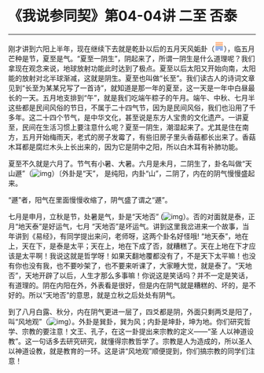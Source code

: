 # 《我说参同契》第04-04讲 二至 否泰

------

刚才讲到六阳上半年，现在继续下去就是乾卦以后的五月天风姤卦（![img](%E4%BA%8C%E8%87%B3%EF%BC%8C%E5%90%A6%E6%B3%B0/gua44.png)），临五月芒种是节，夏至是气。“夏至一阴生”，阴起来了，所谓一阴生是什么道理呢？我们拿现在观念来说，地球放射功能此时达到了极点。夏至以后太阳又开始向南，太阳能的放射对北半球渐减，这就是阴生。夏至也叫做“长至”。我们读古人的诗词文章见到“长至为某某兄写了一首诗”，就知道是那一年的夏至，这一天是一年中白昼最长的一天。五月地支排到“午”，就是我们吃端午粽子的午月。端午、中秋、七月半这些都是民间风俗的节日，不属于二十四气节，因为是民间风俗，我们也沿用了千多年。这二十四个节气，是中华文化，甚至说是东方人宝贵的文化遗产。一讲夏至，民间在生活习惯上要注意什么呢？夏至一阴生，潮湿起来了。尤其是住在南方，五月开始梅雨天，老式的房子发霉了，有些旧房子里头香菇都长出来了。香菇木耳都是腐烂木头上长出来的，因为它是阴中之阳，所以白木耳有补肺功能。

夏至不久就是六月了。节气有小暑、大暑。六月是未月，二阴生了，卦名叫做“天山遯”（![img](https://www.quanxue.cn/imgYiJing/gua33.png)）〔外卦是“天”， 是纯阳，内卦“山”，二阴了，内在的阴气慢慢盛起来。

“遯”者，阳气在里面慢慢收缩了，阴气盛了谓之“遯”。

七月是申月，立秋是节，处暑是气，卦是“天地否” (![img](https://www.quanxue.cn/imgYiJing/gua12.png)）。否的对面就是泰，正月“地天泰”是好运气，七月 “天地否”是坏运气。讲到这里我岔进来一个故事，当年讲到《易经》，有同学提出来问，老师呀，这两个卦名好怪哦! “地天泰”，地在上，天在下，是泰是太平；天在上，地在下成了否，就糟糕了。天在上地在下才应该是太平啊！我说这就是哲学呀！如果天翻地覆都没有了，不是天下太平嘛！也没有你也没有我，也不要吵架了，也不要来听课了，大家睡大觉，就是泰了。“天地否”，天地开辟了以后，人生才那么多事嘛！你说这是笑话吗？并不一定是笑话，有道理的。阴在内阳在外，外表看是很好，但是内在阴气就是糟糕的、坏的，是不好的。所以“天地否”的意思，就是立秋之后处处有阴气。

到了八月白露、秋分，内在阴气更进一层了，四爻都是阴，外面只剩两爻是阳了，叫“风地观”（![img](https://www.quanxue.cn/imgYiJing/gua20.png)）。外卦是巽卦，巽为风；内卦是坤卦，坤为地。你们研究哲学、宗教的要注意！文王、孔子，在这一卦提出来宗教的定义——“圣 人以神道设教”。这一句话多去研究研究，就懂得宗教哲学了。宗教是人为造成的，所以圣人以神道设教，就是教育的一环。这是讲“风地观”顺便提到，你们搞宗教的同学们注意！